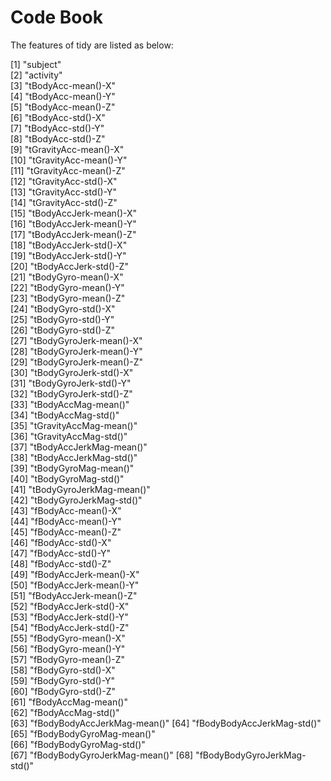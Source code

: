 # Code Book

The features of tidy are listed as below:

 [1] "subject"                    
 [2] "activity"                   
 [3] "tBodyAcc-mean()-X"          
 [4] "tBodyAcc-mean()-Y"          
 [5] "tBodyAcc-mean()-Z"          
 [6] "tBodyAcc-std()-X"           
 [7] "tBodyAcc-std()-Y"           
 [8] "tBodyAcc-std()-Z"           
 [9] "tGravityAcc-mean()-X"       
[10] "tGravityAcc-mean()-Y"       
[11] "tGravityAcc-mean()-Z"       
[12] "tGravityAcc-std()-X"        
[13] "tGravityAcc-std()-Y"        
[14] "tGravityAcc-std()-Z"        
[15] "tBodyAccJerk-mean()-X"      
[16] "tBodyAccJerk-mean()-Y"      
[17] "tBodyAccJerk-mean()-Z"      
[18] "tBodyAccJerk-std()-X"       
[19] "tBodyAccJerk-std()-Y"       
[20] "tBodyAccJerk-std()-Z"       
[21] "tBodyGyro-mean()-X"         
[22] "tBodyGyro-mean()-Y"         
[23] "tBodyGyro-mean()-Z"         
[24] "tBodyGyro-std()-X"          
[25] "tBodyGyro-std()-Y"          
[26] "tBodyGyro-std()-Z"          
[27] "tBodyGyroJerk-mean()-X"     
[28] "tBodyGyroJerk-mean()-Y"     
[29] "tBodyGyroJerk-mean()-Z"     
[30] "tBodyGyroJerk-std()-X"      
[31] "tBodyGyroJerk-std()-Y"      
[32] "tBodyGyroJerk-std()-Z"      
[33] "tBodyAccMag-mean()"         
[34] "tBodyAccMag-std()"          
[35] "tGravityAccMag-mean()"      
[36] "tGravityAccMag-std()"       
[37] "tBodyAccJerkMag-mean()"     
[38] "tBodyAccJerkMag-std()"      
[39] "tBodyGyroMag-mean()"        
[40] "tBodyGyroMag-std()"         
[41] "tBodyGyroJerkMag-mean()"    
[42] "tBodyGyroJerkMag-std()"     
[43] "fBodyAcc-mean()-X"          
[44] "fBodyAcc-mean()-Y"          
[45] "fBodyAcc-mean()-Z"          
[46] "fBodyAcc-std()-X"           
[47] "fBodyAcc-std()-Y"           
[48] "fBodyAcc-std()-Z"           
[49] "fBodyAccJerk-mean()-X"      
[50] "fBodyAccJerk-mean()-Y"      
[51] "fBodyAccJerk-mean()-Z"      
[52] "fBodyAccJerk-std()-X"       
[53] "fBodyAccJerk-std()-Y"       
[54] "fBodyAccJerk-std()-Z"       
[55] "fBodyGyro-mean()-X"         
[56] "fBodyGyro-mean()-Y"         
[57] "fBodyGyro-mean()-Z"         
[58] "fBodyGyro-std()-X"          
[59] "fBodyGyro-std()-Y"          
[60] "fBodyGyro-std()-Z"          
[61] "fBodyAccMag-mean()"         
[62] "fBodyAccMag-std()"          
[63] "fBodyBodyAccJerkMag-mean()" 
[64] "fBodyBodyAccJerkMag-std()"  
[65] "fBodyBodyGyroMag-mean()"    
[66] "fBodyBodyGyroMag-std()"     
[67] "fBodyBodyGyroJerkMag-mean()"
[68] "fBodyBodyGyroJerkMag-std()" 
